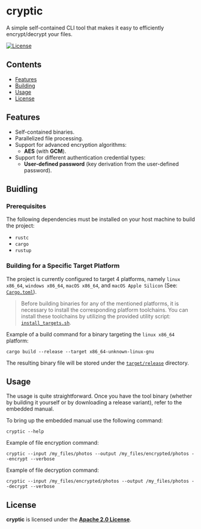 # cryptic

A simple self-contained CLI tool that makes it easy to efficiently encrypt/decrypt your files.

[![License](https://img.shields.io/badge/License-Apache%202.0-blue.svg)](https://opensource.org/licenses/Apache-2.0)

## Contents

* [Features](#features)
* [Building](#building)
* [Usage](#usage)
* [License](#license)

## Features

* Self-contained binaries.
* Parallelized file processing.
* Support for advanced encryption algorithms:
    * **AES** (with **GCM**).
* Support for different authentication credential types:
    * **User-defined password** (key derivation from the user-defined password).

## Buidling

### Prerequisites

The following dependencies must be installed on your host machine to build the project:
* `rustc`
* `cargo`
* `rustup`

### Building for a Specific Target Platform
The project is currently configured to target 4 platforms, namely `linux x86_64`, `windows x86_64`, `macOS x86_64`, and `macOS Apple Silicon` (See: [`Cargo.toml`](Cargo.toml)).

> Before building binaries for any of the mentioned platforms, it is necessary to install the corresponding platform toolchains. You can install these toolchains by utilizing the provided utility script: [`install_targets.sh`](/script/install_targets.sh).

Example of a build command for a binary targeting the `linux x86_64` platform:

```
cargo build --release --target x86_64-unknown-linux-gnu
```

The resulting binary file will be stored under the [`target/release`](/target/release/) directory.

## Usage

The usage is quite straightforward. Once you have the tool binary (whether by building it yourself or by downloading a release variant), refer to the embedded manual.

To bring up the embedded manual use the following command:
```
cryptic --help
```

Example of file encryption command:
```
cryptic --input /my_files/photos --output /my_files/encrypted/photos --encrypt --verbose
```

Example of file decryption command:
```
cryptic --input /my_files/encrypted/photos --output /my_files/photos --decrypt --verbose
```

## License

**cryptic** is licensed under the [**Apache 2.0 License**](LICENSE).